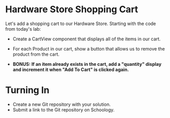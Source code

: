 # Hardware Store Shopping Cart

Let's add a shopping cart to our Hardware Store. Starting with the code from today's lab:

* Create a CartView component that displays all of the items in our cart.
* For each Product in our cart, show a button that allows us to remove the product from the cart.

* **BONUS: If an item already exists in the cart, add a "quantity" display and increment it when "Add To Cart" is clicked again.**

# Turning In

* Create a new Git repository with your solution.
* Submit a link to the Git repository on Schoology.